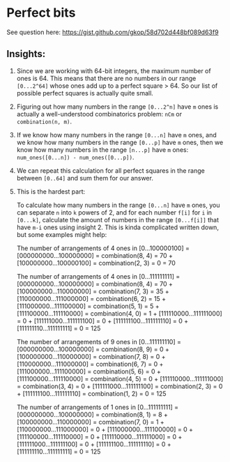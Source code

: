 # Perfect bits

See question here: https://gist.github.com/gkop/58d702d448bf089d63f9

## Insights:

1. Since we are working with 64-bit integers, the maximum number of ones is 64.
   This means that there are no numbers in our range `[0...2^64]` whose ones add
   up to a perfect square > 64. So our list of possible perfect squares is
   actually quite small.

2. Figuring out how many numbers in the range `[0...2^n]` have `m` ones is actually
   a well-understood combinatorics problem: `nCm` or `combination(n, m)`.

3. If we know how many numbers in the range `[0...n]` have `m` ones, and we know how
   many numbers in the range `[0...p]` have `m` ones, then we know how many numbers
   in the range `[n...p]` have `m` ones: `num_ones([0...n]) - num_ones([0...p])`.

4. We can repeat this calculation for all perfect squares in the range between
   `[0..64]` and sum them for our answer.

5. This is the hardest part:

   To calculate how many numbers in the range `[0...n]` have `m` ones, you can
   separate `n` into `k` powers of 2, and for each number `f[i]` for `i` in
   `[0...k]`, calculate the amount of numbers in the range `[0...f[i]]` that have
   `m-i` ones using insight 2. This is kinda complicated written down, but some
   examples might help:

     The number of arrangements of 4 ones in [0...100000100] =
         [000000000...100000000] = combination(8, 4) = 70
       + [100000000...100000100] = combination(2, 3) = 0
       = 70

     The number of arrangements of 4 ones in [0...111111111] =
         [000000000...100000000] = combination(8, 4) = 70
       + [100000000...110000000] = combination(7, 3) = 35
       + [110000000...111000000] = combination(6, 2) = 15
       + [111000000...111100000] = combination(5, 1) = 5
       + [111100000...111110000] = combination(4, 0) = 1
       + [111110000...111111000] = 0
       + [111111000...111111100] = 0
       + [111111100...111111110] = 0
       + [111111110...111111111] = 0
       = 125

     The number of arrangements of 9 ones in [0...111111110] =
         [000000000...100000000] = combination(8, 9) = 0
       + [100000000...110000000] = combination(7, 8) = 0
       + [110000000...111000000] = combination(6, 7) = 0
       + [111000000...111100000] = combination(5, 6) = 0
       + [111100000...111110000] = combination(4, 5) = 0
       + [111110000...111111000] = combination(3, 4) = 0
       + [111111000...111111100] = combination(2, 3) = 0
       + [111111100...111111110] = combination(1, 2) = 0
       = 125

     The number of arrangements of 1 ones in [0...111111111] =
         [000000000...100000000] = combination(8, 1) = 8
       + [100000000...110000000] = combination(7, 0) = 1
       + [110000000...111000000] = 0
       + [111000000...111100000] = 0
       + [111100000...111110000] = 0
       + [111110000...111111000] = 0
       + [111111000...111111100] = 0
       + [111111100...111111110] = 0
       + [111111110...111111111] = 0
       = 125

